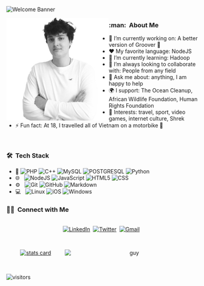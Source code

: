 ![Welcome Banner](https://media.giphy.com/media/QNFhOolVeCzPQ2Mx85/giphy.gif)


<img align="left" height="270px" alt="hello_world" src="./1576352973079.jpeg" />

<h3> :man: &nbsp;About Me </h3>

- 🔭 I’m currently working on: A better version of Groover :musical_note:
- :heart: My favorite language: NodeJS
- 🌱 I’m currently learning: Hadoop
- 👯 I’m always looking to collaborate with: People from any field
- 💬 Ask me about: anything, I am happy to help
- 🌍 I support: The Ocean Cleanup, African Wildlife Foundation, Human Rights Foundation
- 💜 Interests: travel, sport, video games, internet culture, Shrek
- ⚡ Fun fact: At 18, I travelled all of Vietnam on a motorbike 🖖

<br/>

<h3> 🛠 &nbsp;Tech Stack</h3>

- :space_invader:
  ![PHP](https://img.shields.io/badge/-PHP-6F58B4?style=for-the-badge&logo=PHP)
  ![C++](https://img.shields.io/badge/-C++-blue?style=for-the-badge&logo=c%2B%2B)
  ![MySQL](https://img.shields.io/badge/-SQL-C9DAF7?style=for-the-badge&logo=MySQL)
  ![POSTGRESQL](https://img.shields.io/badge/PostgreSQL-316192?style=for-the-badge&logo=postgresql&logoColor=white)
  ![Python](https://img.shields.io/badge/Python-14354C?style=for-the-badge&logo=python&logoColor=white)
- 🌐 &nbsp;
  ![NodeJS](https://img.shields.io/badge/-NodeJS-5BB640?style=for-the-badge&logo=Node.js)
  ![JavaScript](https://img.shields.io/badge/JavaScript-323330?style=for-the-badge&logo=javascript&logoColor=F7DF1E)
  ![HTML5](https://img.shields.io/badge/HTML5-E34F26?style=for-the-badge&logo=html5&logoColor=white)
  ![CSS](https://img.shields.io/badge/CSS-239120?&style=for-the-badge&logo=css3&logoColor=white)
- ⚙️ &nbsp;
  ![Git](https://img.shields.io/badge/Git-F05032?style=for-the-badge&logo=git&logoColor=white)
  ![GitHub](https://img.shields.io/badge/GitHub-100000?style=for-the-badge&logo=github&logoColor=white)
  ![Markdown](https://img.shields.io/badge/Markdown-000000?style=for-the-badge&logo=markdown&logoColor=white)
- 💻 &nbsp;
  ![Linux](https://img.shields.io/badge/-Linux-F1F905?style=for-the-badge&logo=Linux)
  ![iOS](https://img.shields.io/badge/iOS-000000?style=for-the-badge&logo=ios&logoColor=white)
  ![Windows](https://img.shields.io/badge/Windows-0078D6?style=for-the-badge&logo=windows&logoColor=white)

  
<h3> 🤝🏻 &nbsp;Connect with Me </h3> 

<p align="center">
<br>
<a href="https://www.linkedin.com/in/fergusbray"><img src="https://img.shields.io/badge/linkedin-%230077B5.svg?&style=for-the-badge&logo=linkedin&logoColor=white" alt="LinkedIn" /></a>&nbsp;
<a href="https://twitter.com/Fergus50113118"><img src="https://img.shields.io/badge/Twitter-1DA1F2?style=for-the-badge&logo=twitter&logoColor=white" alt="Twitter" /></a>&nbsp;
<a href="fergy.brayalex@gmail.com?subject=Helloo%20Jiji"><img src="https://img.shields.io/badge/gmail-%23D14836.svg?&style=for-the-badge&logo=gmail&logoColor=white" alt="Gmail"/></a>&nbsp;
</p>



<br/> 
<p align="center">

<a align= "center" href="https://github.com/fergybrayalex">
  <img alt= "stats card" height="270px" width="400" src="https://github-readme-stats.vercel.app/api?username=fergyalexbray&theme=cobalt&show_icons=true&count_private=true" />
  <img align="right" height="270px" alt="guy" width="350" src="https://media.giphy.com/media/AENTc05Ot1MKE2WmuX/giphy.gif" /> </a>
</p>
<br/>

<p>
    <img align="center" alt="visitors" src="https://gpvc.arturio.dev/FergyAlexBray"/>
</p>